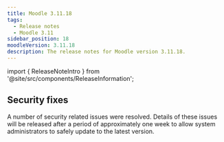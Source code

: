 ```yaml
---
title: Moodle 3.11.18
tags:
  - Release notes
  - Moodle 3.11
sidebar_position: 18
moodleVersion: 3.11.18
description: The release notes for Moodle version 3.11.18.
---
```


import { ReleaseNoteIntro } from '@site/src/components/ReleaseInformation';

<ReleaseNoteIntro releaseName={frontMatter.moodleVersion} />

## Security fixes

A number of security related issues were resolved. Details of these issues will be released after a period of approximately one week to allow system administrators to safely update to the latest version.
